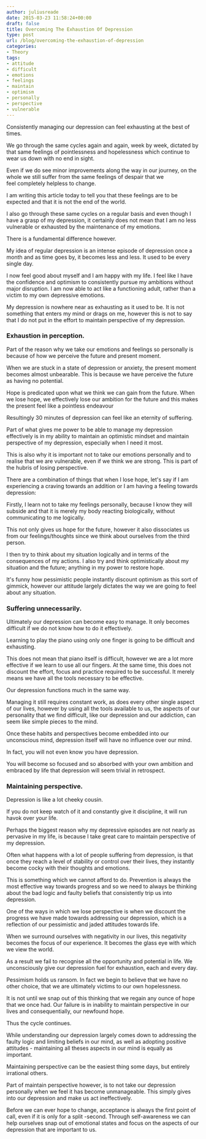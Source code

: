 ```yaml
---
author: juliusreade
date: 2015-03-23 11:58:24+00:00
draft: false
title: Overcoming The Exhaustion Of Depression
type: post
url: /blog/overcoming-the-exhaustion-of-depression
categories:
- Theory
tags:
- attitude
- difficult
- emotions
- feelings
- maintain
- optimism
- personally
- perspective
- vulnerable
---
```


Consistently managing our depression can feel exhausting at the best of times.

We go through the same cycles again and again, week by week, dictated by that same feelings of pointlessness and hopelessness which continue to wear us down with no end in sight.

Even if we do see minor improvements along the way in our journey, on the whole we still suffer from the same feelings of despair that we feel completely helpless to change.

<!-- more -->

I am writing this article today to tell you that these feelings are to be expected and that it is not the end of the world.

I also go through these same cycles on a regular basis and even though I have a grasp of my depression, it certainly does not mean that I am no less vulnerable or exhausted by the maintenance of my emotions.

There is a fundamental difference however.

My idea of regular depression is an intense episode of depression once a month and as time goes by, it becomes less and less. It used to be every single day.

I now feel good about myself and I am happy with my life. I feel like I have the confidence and optimism to consistently pursue my ambitions without major disruption. I am now able to act like a functioning adult, rather than a victim to my own depressive emotions.

My depression is nowhere near as exhausting as it used to be. It is not something that enters my mind or drags on me, however this is not to say that I do not put in the effort to maintain perspective of my depression.


### Exhaustion in perception.


Part of the reason why we take our emotions and feelings so personally is because of how we perceive the future and present moment.

When we are stuck in a state of depression or anxiety, the present moment becomes almost unbearable. This is because we have perceive the future as having no potential.

Hope is predicated upon what we think we can gain from the future. When we lose hope, we effectively lose our ambition for the future and this makes the present feel like a pointless endeavour

Resultingly 30 minutes of depression can feel like an eternity of suffering.

Part of what gives me power to be able to manage my depression effectively is in my ability to maintain an optimistic mindset and maintain perspective of my depression, especially when I need it most.

This is also why it is important not to take our emotions personally and to realise that we are vulnerable, even if we think we are strong. This is part of the hubris of losing perspective.

There are a combination of things that when I lose hope, let's say if I am experiencing a craving towards an addition or I am having a feeling towards depression:

Firstly, I learn not to take my feelings personally, because I know they will subside and that it is merely my body reacting biologically, without communicating to me logically.

This not only gives us hope for the future, however it also dissociates us from our feelings/thoughts since we think about ourselves from the third person.

I then try to think about my situation logically and in terms of the consequences of my actions. I also try and think optimistically about my situation and the future; anything in my power to restore hope.

It's funny how pessimistic people instantly discount optimism as this sort of gimmick, however our attitude largely dictates the way we are going to feel about any situation.


### Suffering unnecessarily.


Ultimately our depression can become easy to manage. It only becomes difficult if we do not know how to do it effectively.

Learning to play the piano using only one finger is going to be difficult and exhausting.

This does not mean that piano itself is difficult, however we are a lot more effective if we learn to use all our fingers. At the same time, this does not discount the effort, focus and practice required to be successful. It merely means we have all the tools necessary to be effective.

Our depression functions much in the same way.

Managing it still requires constant work, as does every other single aspect of our lives, however by using all the tools available to us, the aspects of our personality that we find difficult, like our depression and our addiction, can seem like simple pieces to the mind.

Once these habits and perspectives become embedded into our unconscious mind, depression itself will have no influence over our mind.

In fact, you will not even know you have depression.

You will become so focused and so absorbed with your own ambition and embraced by life that depression will seem trivial in retrospect.


### Maintaining perspective.


Depression is like a lot cheeky cousin.

If you do not keep watch of it and constantly give it discipline, it will run havok over your life.

Perhaps the biggest reason why my depressive episodes are not nearly as pervasive in my life, is because I take great care to maintain perspective of my depression.

Often what happens with a lot of people suffering from depression, is that once they reach a level of stability or control over their lives, they instantly become cocky with their thoughts and emotions.

This is something which we cannot afford to do. Prevention is always the most effective way towards progress and so we need to always be thinking about the bad logic and faulty beliefs that consistently trip us into depression.

One of the ways in which we lose perspective is when we discount the progress we have made towards addressing our depression, which is a reflection of our pessimistic and jaded attitudes towards life.

When we surround ourselves with negativity in our lives, this negativity becomes the focus of our experience. It becomes the glass eye with which we view the world.

As a result we fail to recognise all the opportunity and potential in life. We unconsciously give our depression fuel for exhaustion, each and every day.

Pessimism holds us ransom. In fact we begin to believe that we have no other choice, that we are ultimately victims to our own hopelessness.

It is not until we snap out of this thinking that we regain any ounce of hope that we once had. Our failure is in inability to maintain perspective in our lives and consequentially, our newfound hope.

Thus the cycle continues.

While understanding our depression largely comes down to addressing the faulty logic and limiting beliefs in our mind, as well as adopting positive attitudes - maintaining all theses aspects in our mind is equally as important.

Maintaining perspective can be the easiest thing some days, but entirely irrational others.

Part of maintain perspective however, is to not take our depression personally when we feel it has become unmanageable. This simply gives into our depression and make us act ineffectively.

Before we can ever hope to change, acceptance is always the first point of call, even if it is only for a split -second. Through self-awareness we can help ourselves snap out of emotional states and focus on the aspects of our depression that are important to us.
